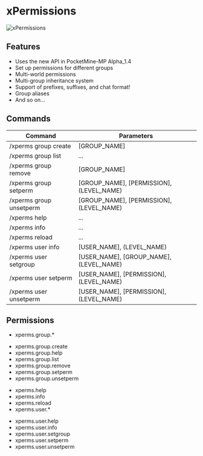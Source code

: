 # xPermissions

![xPermissions](https://raw.githubusercontent.com/64FF00/xPermissions/master/xPermissions.png)

## Features

- Uses the new API in PocketMine-MP Alpha_1.4
- Set up permissions for different groups
- Multi-world permissions
- Multi-group inheritance system
- Support of prefixes, suffixes, and chat format!
- Group aliases
- And so on...

## Commands


| Command | Parameters |
| ------- | ---------- |
| /xperms group create | [GROUP_NAME] |
| /xperms group list | ... |
| /xperms group remove | [GROUP_NAME] |
| /xperms group setperm | [GROUP_NAME], [PERMISSION], (LEVEL_NAME) |
| /xperms group unsetperm | [GROUP_NAME], [PERMISSION], (LEVEL_NAME) |
| /xperms help | ... | 
| /xperms info | ... | 
| /xperms reload | ... | 
| /xperms user info | [USER_NAME], (LEVEL_NAME) |
| /xperms user setgroup | [USER_NAME], [GROUP_NAME], (LEVEL_NAME) | 
| /xperms user setperm | [USER_NAME], [PERMISSION], (LEVEL_NAME) | 
| /xperms user unsetperm | [USER_NAME], [PERMISSION], (LEVEL_NAME) | 
 
## Permissions

- xperms.group.*
 * xperms.group.create
 * xperms.group.help
 * xperms.group.list
 * xperms.group.remove
 * xperms.group.setperm
 * xperms.group.unsetperm
- xperms.help
- xperms.info
- xperms.reload
- xperms.user.*
 * xperms.user.help
 * xperms.user.info
 * xperms.user.setgroup
 * xperms.user.setperm
 * xperms.user.unsetperm
